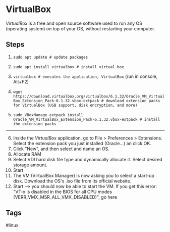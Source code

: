 # VirtualBox

*VirtualBox* is a free and open source software used to run any OS (operating system) on top of your OS, without restarting your computer.  

## Steps
1. `sudo apt update # update packages ` 
2. `sudo apt install virtualbox # install virtual box`
3. `virtualbox # executes the application, VirtualBox` (run in console, Alt+F2)  

4. `wget https://download.virtualbox.org/virtualbox/6.1.32/Oracle_VM_VirtualBox_Extension_Pack-6.1.32.vbox-extpack # download extension packs for VirtualBox (USB support, disk encryption, and more)`   
5. `sudo VBoxManage extpack install Oracle_VM_VirtualBox_Extension_Pack-6.1.32.vbox-extpack # install the extension packs` 
---
6. Inside the *VirtualBox* application, go to File > Preferences > Extensions. Select the extension pack you just installed (Oracle...) an click OK.  
7. Click "New", and then select and name an OS.  
8. Allocate RAM  
9. Select VDI hard disk file type and dynamically allocate it. Select desired storage amount.  
10. Start
11. The VM (VirtualBox Manager) is now asking you to select a start-up disk. Download the OS's .iso file from its official website.  
12. Start --> you should now be able to start the VM. If you get this error: "VT-x is disabled in the BIOS for all CPU modes (VERR_VMX_MSR_ALL_VMX_DISABLED)", go here 


## Tags
#linux

